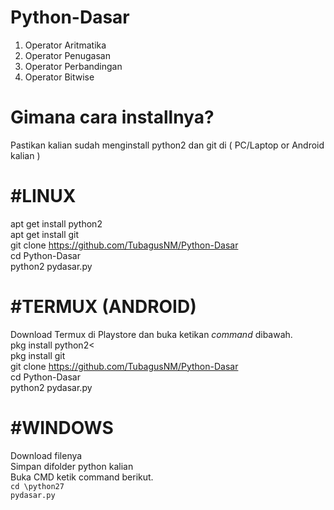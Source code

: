 # Python-Dasar
1. Operator Aritmatika
2. Operator Penugasan
3. Operator Perbandingan
4. Operator Bitwise

# Gimana cara installnya?
Pastikan kalian sudah menginstall python2 dan git di ( PC/Laptop or Android kalian )

# #LINUX
apt get install python2
<br>apt get install git
<br>git clone https://github.com/TubagusNM/Python-Dasar
<br>cd Python-Dasar
<br>python2 pydasar.py

# #TERMUX (ANDROID)
Download Termux di Playstore dan buka ketikan <i>command</i> dibawah.
<br>pkg install python2<
<br>pkg install git
<br>git clone https://github.com/TubagusNM/Python-Dasar
<br>cd Python-Dasar
<br>python2 pydasar.py

# #WINDOWS
Download filenya
<br>Simpan difolder python kalian
<br>Buka CMD ketik command berikut.
<code><br>cd \python27
<br>pydasar.py
